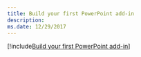 ```yaml
---
title: Build your first PowerPoint add-in
description: 
ms.date: 12/29/2017 
---
```


[!include[Build your first PowerPoint add-in](../includes/file-get-started-powerpoint.md)]